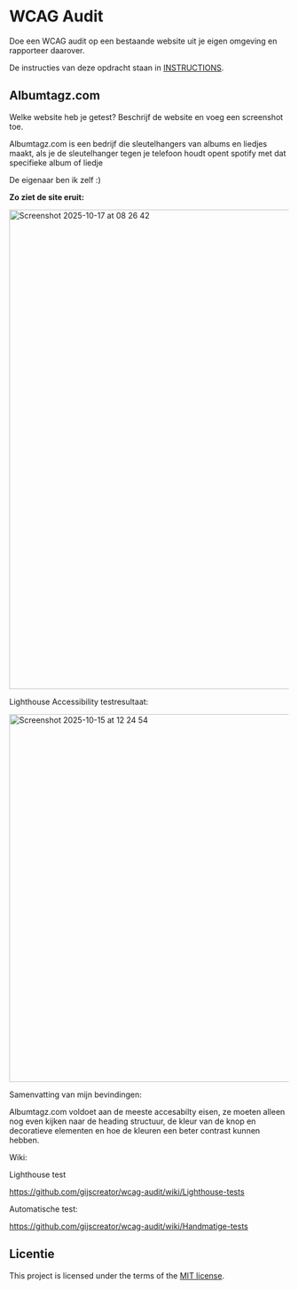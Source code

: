 # WCAG Audit 

Doe een WCAG audit op een bestaande website uit je eigen omgeving en rapporteer daarover.

De instructies van deze opdracht staan in [INSTRUCTIONS](https://github.com/fdnd-task/wcag-audit/blob/main/docs/INSTRUCTIONS.md).


## Albumtagz.com

Welke website heb je getest? Beschrijf de website en voeg een screenshot toe.

Albumtagz.com is een bedrijf die sleutelhangers van albums en liedjes maakt, als je de sleutelhanger tegen je telefoon houdt opent spotify met dat specifieke album of liedje

De eigenaar ben ik zelf :)

**Zo ziet de site eruit:**

<img width="1512" height="863" alt="Screenshot 2025-10-17 at 08 26 42" src="https://github.com/user-attachments/assets/4e75486e-b253-4c8c-b387-85be2414187d" />


Lighthouse Accessibility testresultaat:

<img width="836" height="662" alt="Screenshot 2025-10-15 at 12 24 54" src="https://github.com/user-attachments/assets/116200fa-f367-47ef-95cd-7c251a95bfe5" />

Samenvatting van mijn bevindingen:

Albumtagz.com voldoet aan de meeste accesabilty eisen, ze moeten alleen nog even kijken naar de heading structuur, de kleur van de knop en decoratieve elementen en hoe de kleuren een beter contrast kunnen hebben.

Wiki:

Lighthouse test

https://github.com/gijscreator/wcag-audit/wiki/Lighthouse-tests

Automatische test:

https://github.com/gijscreator/wcag-audit/wiki/Handmatige-tests


## Licentie

This project is licensed under the terms of the [MIT license](./LICENSE).

